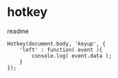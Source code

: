 hotkey
======
readme

    Hotkey(document.body, 'keyup', {
        'left' : function( event ){
            console.log( event.data );  
        }
    });
    

